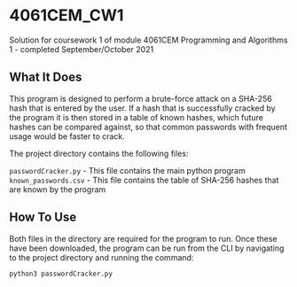 # 4061CEM_CW1

Solution for coursework 1 of module 4061CEM Programming and Algorithms 1 - completed September/October 2021

## What It Does

This program is designed to perform a brute-force attack on a SHA-256 hash that is entered by the user. If a hash that is successfully cracked by the program it is then stored in a table of known hashes, which future hashes can be compared against, so that common passwords with frequent usage would be faster to crack.

The project directory contains the following files:

`passwordCracker.py` - This file contains the main python program
`known_passwords.csv` - This file contains the table of SHA-256 hashes that are known by the program

## How To Use

Both files in the directory are required for the program to run. Once these have been downloaded, the program can be run from the CLI by navigating to the project directory and running the command:

`python3 passwordCracker.py`
